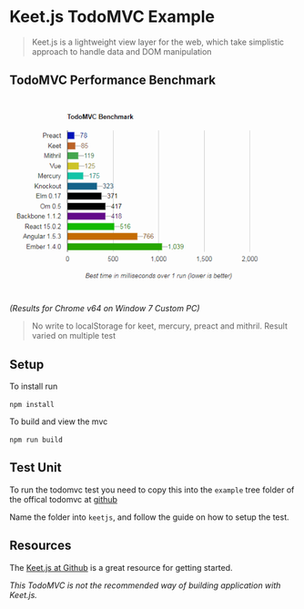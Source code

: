 # Keet.js TodoMVC Example

> Keet.js is a lightweight view layer for the web, which take simplistic approach to handle data and DOM manipulation

## TodoMVC Performance Benchmark

<img src="img/2018-18-08.png" width="583">

_(Results for Chrome v64 on Window 7 Custom PC)_

> No write to localStorage for keet, mercury, preact and mithril. Result varied on multiple test

## Setup

To install run

```npm install```

To build and view the mvc

```npm run build```

## Test Unit

To run the todomvc test you need to copy this into the ```example``` tree folder of the offical todomvc at [github](https://github.com/tastejs/todomvc)

Name the folder into ```keetjs```, and follow the guide on how to setup the test.

## Resources

The [Keet.js at Github](https://github.com/syarul/keet) is a great resource for getting started.

_This TodoMVC is not the recommended way of building application with Keet.js._
